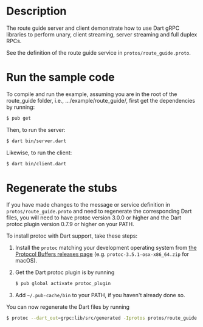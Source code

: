 # Description
The route guide server and client demonstrate how to use Dart gRPC libraries to
perform unary, client streaming, server streaming and full duplex RPCs.

See the definition of the route guide service in `protos/route_guide.proto`.

# Run the sample code
To compile and run the example, assuming you are in the root of the route_guide
folder, i.e., .../example/route_guide/, first get the dependencies by running:

```sh
$ pub get
```

Then, to run the server:

```sh
$ dart bin/server.dart
```

Likewise, to run the client:

```sh
$ dart bin/client.dart
```

# Regenerate the stubs

If you have made changes to the message or service definition in
`protos/route_guide.proto` and need to regenerate the corresponding Dart files,
you will need to have protoc version 3.0.0 or higher and the Dart protoc plugin
version 0.7.9 or higher on your PATH.

To install protoc with Dart support, take these steps:

1. Install the `protoc` matching your development operating system from
[the Protocol Buffers releases page](https://github.com/google/protobuf/releases)
(e.g. `protoc-3.5.1-osx-x86_64.zip` for macOS).

1. Get the Dart protoc plugin is by running

    ```sh
    $ pub global activate protoc_plugin
    ```

1. Add `~/.pub-cache/bin` to your PATH, if you haven't
already done so.

You can now regenerate the Dart files by running

```sh
$ protoc --dart_out=grpc:lib/src/generated -Iprotos protos/route_guide.proto
```
